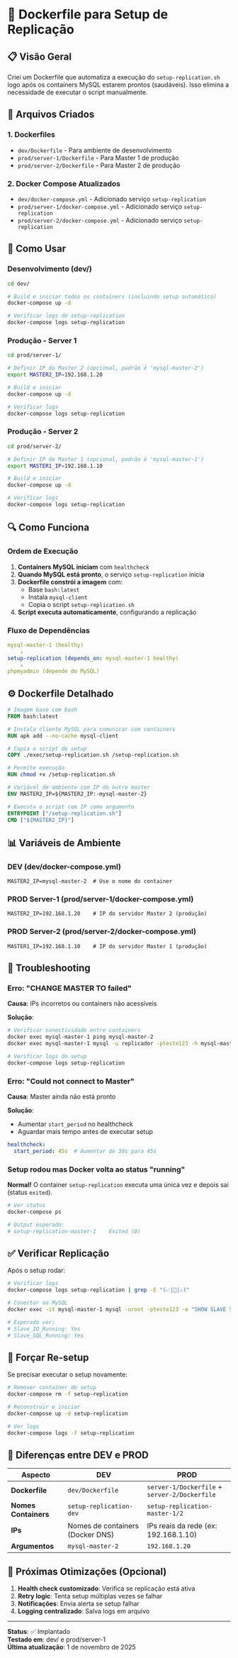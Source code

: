 # 🐳 Dockerfile para Setup de Replicação

## 📋 Visão Geral

Criei um Dockerfile que automatiza a execução do `setup-replication.sh` logo após os containers MySQL estarem prontos (saudáveis). Isso elimina a necessidade de executar o script manualmente.

## 📁 Arquivos Criados

### 1. **Dockerfiles**
- `dev/Dockerfile` - Para ambiente de desenvolvimento
- `prod/server-1/Dockerfile` - Para Master 1 de produção
- `prod/server-2/Dockerfile` - Para Master 2 de produção

### 2. **Docker Compose Atualizados**
- `dev/docker-compose.yml` - Adicionado serviço `setup-replication`
- `prod/server-1/docker-compose.yml` - Adicionado serviço `setup-replication`
- `prod/server-2/docker-compose.yml` - Adicionado serviço `setup-replication`

## 🚀 Como Usar

### Desenvolvimento (dev/)

```bash
cd dev/

# Build e iniciar todos os containers (incluindo setup automático)
docker-compose up -d

# Verificar logs do setup-replication
docker-compose logs setup-replication
```

### Produção - Server 1

```bash
cd prod/server-1/

# Definir IP do Master 2 (opcional, padrão é 'mysql-master-2')
export MASTER2_IP=192.168.1.20

# Build e iniciar
docker-compose up -d

# Verificar logs
docker-compose logs setup-replication
```

### Produção - Server 2

```bash
cd prod/server-2/

# Definir IP do Master 1 (opcional, padrão é 'mysql-master-1')
export MASTER1_IP=192.168.1.10

# Build e iniciar
docker-compose up -d

# Verificar logs
docker-compose logs setup-replication
```

## 🔍 Como Funciona

### Ordem de Execução

1. **Containers MySQL iniciam** com `healthcheck`
2. **Quando MySQL está pronto**, o serviço `setup-replication` inicia
3. **Dockerfile constrói a imagem** com:
   - Base `bash:latest`
   - Instala `mysql-client`
   - Copia o script `setup-replication.sh`
4. **Script executa automaticamente**, configurando a replicação

### Fluxo de Dependências

```yaml
mysql-master-1 (healthy)
    ↓
setup-replication (depends_on: mysql-master-1 healthy)
    ↓
phpmyadmin (depende do MySQL)
```

## ⚙️ Dockerfile Detalhado

```dockerfile
# Imagem base com bash
FROM bash:latest

# Instala cliente MySQL para comunicar com containers
RUN apk add --no-cache mysql-client

# Copia o script de setup
COPY ./exec/setup-replication.sh /setup-replication.sh

# Permite execução
RUN chmod +x /setup-replication.sh

# Variável de ambiente com IP do outro master
ENV MASTER2_IP=${MASTER2_IP:-mysql-master-2}

# Executa o script com IP como argumento
ENTRYPOINT ["/setup-replication.sh"]
CMD ["${MASTER2_IP}"]
```

## 📊 Variáveis de Ambiente

### DEV (dev/docker-compose.yml)
```env
MASTER2_IP=mysql-master-2  # Use o nome do container
```

### PROD Server-1 (prod/server-1/docker-compose.yml)
```env
MASTER2_IP=192.168.1.20    # IP do servidor Master 2 (produção)
```

### PROD Server-2 (prod/server-2/docker-compose.yml)
```env
MASTER1_IP=192.168.1.10    # IP do servidor Master 1 (produção)
```

## 🛑 Troubleshooting

### Erro: "CHANGE MASTER TO failed"

**Causa**: IPs incorretos ou containers não acessíveis

**Solução**:
```bash
# Verificar conectividade entre containers
docker exec mysql-master-1 ping mysql-master-2
docker exec mysql-master-1 mysql -u replicador -pteste123 -h mysql-master-2 -e "SELECT 1"

# Verificar logs do setup
docker-compose logs setup-replication
```

### Erro: "Could not connect to Master"

**Causa**: Master ainda não está pronto

**Solução**: 
- Aumentar `start_period` no healthcheck
- Aguardar mais tempo antes de executar setup

```yaml
healthcheck:
  start_period: 45s  # Aumentar de 30s para 45s
```

### Setup rodou mas Docker volta ao status "running"

**Normal!** O container `setup-replication` executa uma única vez e depois sai (status `exited`).

```bash
# Ver status
docker-compose ps

# Output esperado:
# setup-replication-master-1    Exited (0)
```

## ✅ Verificar Replicação

Após o setup rodar:

```bash
# Verificar logs
docker-compose logs setup-replication | grep -E "(✅|🎉|⚠️)"

# Conectar ao MySQL
docker exec -it mysql-master-1 mysql -uroot -pteste123 -e "SHOW SLAVE STATUS\G"

# Esperado ver:
# Slave_IO_Running: Yes
# Slave_SQL_Running: Yes
```

## 🔄 Forçar Re-setup

Se precisar executar o setup novamente:

```bash
# Remover container de setup
docker-compose rm -f setup-replication

# Reconstruir e iniciar
docker-compose up -d setup-replication

# Ver logs
docker-compose logs -f setup-replication
```

## 📝 Diferenças entre DEV e PROD

| Aspecto | DEV | PROD |
|---------|-----|------|
| **Dockerfile** | `dev/Dockerfile` | `server-1/Dockerfile` + `server-2/Dockerfile` |
| **Nomes Containers** | `setup-replication-dev` | `setup-replication-master-1/2` |
| **IPs** | Nomes de containers (Docker DNS) | IPs reais da rede (ex: 192.168.1.10) |
| **Argumentos** | `mysql-master-2` | `192.168.1.20` |

## 🎯 Próximas Otimizações (Opcional)

1. **Health check customizado**: Verifica se replicação está ativa
2. **Retry logic**: Tenta setup múltiplas vezes se falhar
3. **Notificações**: Envia alerta se setup falhar
4. **Logging centralizado**: Salva logs em arquivo

---

**Status**: ✅ Implantado  
**Testado em**: dev/ e prod/server-1  
**Última atualização**: 1 de novembro de 2025
